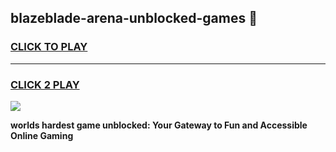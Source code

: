 
## blazeblade-arena-unblocked-games 👋
<h3>
<a href="https://premium.freeplayer.one?title=blazeblade-arena-unblocked-games&ref=14F">CLICK TO PLAY</a></h3>
<hr>

<h3>
<a href="https://premium.freeplayer.one?title=blazeblade-arena-unblocked-games&ref=14F">CLICK 2 PLAY</a>
  
</h3>

<a href="https://premium.freeplayer.one?title=blazeblade-arena-unblocked-games&ref=12F/"><img src="https://clearcache.store/games.png"></a>


**worlds hardest game unblocked: Your Gateway to Fun and Accessible Online Gaming**
